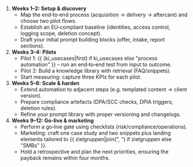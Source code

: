 <!-- PURPOSE: 12‑week roadmap for a solo practice, aligned to {{ hauptleistung }} and top use cases. -->
<!-- OUTPUT: HTML only. Do not include manufacturing/automotive steps. -->

<ol>
  <li><strong>Weeks 1–2: Setup &amp; discovery</strong>
    <ul>
      <li>Map the end‑to‑end process (acquisition → delivery → aftercare) and choose two pilot flows.</li>
      <li>Establish an EU‑compliant baseline (identities, access control, logging scope, deletion concept).</li>
      <li>Draft your initial prompt building blocks (offer, intake, report sections).</li>
    </ul>
  </li>
  <li><strong>Weeks 3–4: Pilots</strong>
    <ul>
      <li>Pilot 1: {{ (ki_usecases|first) if ki_usecases else "process automation" }} – run an end‑to‑end test from input to outcome.</li>
      <li>Pilot 2: Build a knowledge library with retrieval (FAQ/snippets).</li>
      <li>Start measuring: capture three KPIs for each pilot.</li>
    </ul>
  </li>
  <li><strong>Weeks 5–8: Scale &amp; harden</strong>
    <ul>
      <li>Extend automation to adjacent steps (e.g. templated content → client version).</li>
      <li>Prepare compliance artefacts (DPA/SCC checks, DPIA triggers, deletion rules).</li>
      <li>Refine your prompt library with proper versioning and changelogs.</li>
    </ul>
  </li>
  <li><strong>Weeks 9–12: Go‑live &amp; marketing</strong>
    <ul>
      <li>Perform a go‑live gate using checklists (risk/compliance/operations).</li>
      <li>Marketing: craft one case study and two snippets plus landing elements tailored to {{ zielgruppen|join(", ") if zielgruppen else "SMBs" }}.</li>
      <li>Hold a retrospective and plan the next priorities, ensuring the payback remains within four months.</li>
    </ul>
  </li>
</ol>